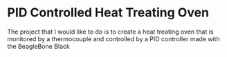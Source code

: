# PID Controlled Heat Treating Oven

The project that I would like to do is to create a heat treating oven that is monitored by a thermocouple and controlled by a PID controller made with the BeagleBone Black
